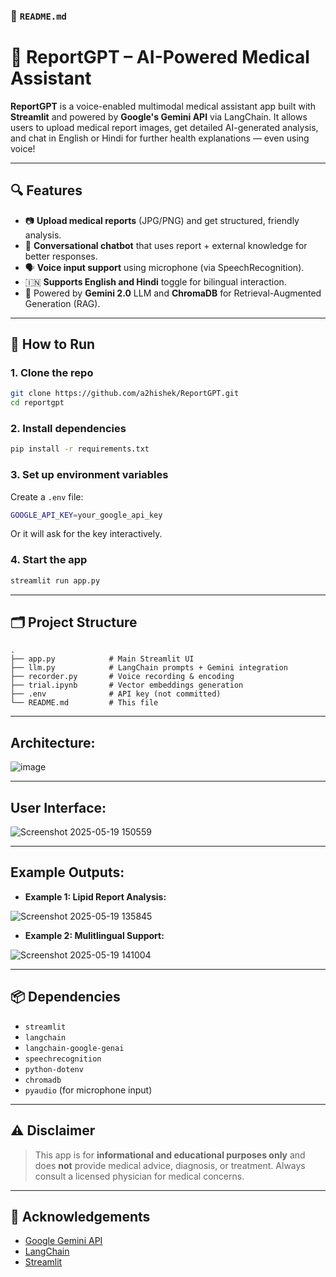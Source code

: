 ### 📄 `README.md`

# 🧠 ReportGPT – AI-Powered Medical Assistant

**ReportGPT** is a voice-enabled multimodal medical assistant app built with **Streamlit** and powered by **Google's Gemini API** via LangChain. It allows users to upload medical report images, get detailed AI-generated analysis, and chat in English or Hindi for further health explanations — even using voice!

---

## 🔍 Features

- 📷 **Upload medical reports** (JPG/PNG) and get structured, friendly analysis.
- 💬 **Conversational chatbot** that uses report + external knowledge for better responses.
- 🗣️ **Voice input support** using microphone (via SpeechRecognition).
- 🇮🇳 **Supports English and Hindi** toggle for bilingual interaction.
- 🧠 Powered by **Gemini 2.0** LLM and **ChromaDB** for Retrieval-Augmented Generation (RAG).

---

## 🚀 How to Run

### 1. Clone the repo
```bash
git clone https://github.com/a2hishek/ReportGPT.git
cd reportgpt
````

### 2. Install dependencies

```bash
pip install -r requirements.txt
```

### 3. Set up environment variables

Create a `.env` file:

```bash
GOOGLE_API_KEY=your_google_api_key
```

Or it will ask for the key interactively.

### 4. Start the app

```bash
streamlit run app.py
```

---

## 🗂️ Project Structure

```
.
├── app.py            # Main Streamlit UI
├── llm.py            # LangChain prompts + Gemini integration
├── recorder.py       # Voice recording & encoding
├── trial.ipynb       # Vector embeddings generation
├── .env              # API key (not committed)
└── README.md         # This file
```

---
## Architecture:

![image](https://github.com/user-attachments/assets/4a7e4861-9e2e-41a2-b139-657c48f18c47)

---
## User Interface:

![Screenshot 2025-05-19 150559](https://github.com/user-attachments/assets/0be93dc3-4fd2-4d0a-a932-3eb8daedc3e3)

---
## Example Outputs:
- **Example 1: Lipid Report Analysis:**

![Screenshot 2025-05-19 135845](https://github.com/user-attachments/assets/ca6f9b80-8028-4bcd-8953-9cb67ae6bfde)

- **Example 2: Mulitlingual Support:**
  
![Screenshot 2025-05-19 141004](https://github.com/user-attachments/assets/574fad6d-e20f-438a-a82c-55107358ae0b)

---
## 📦 Dependencies

* `streamlit`
* `langchain`
* `langchain-google-genai`
* `speechrecognition`
* `python-dotenv`
* `chromadb`
* `pyaudio` (for microphone input)

---

## ⚠️ Disclaimer

> This app is for **informational and educational purposes only** and does **not** provide medical advice, diagnosis, or treatment. Always consult a licensed physician for medical concerns.

---

## 🙌 Acknowledgements

* [Google Gemini API](https://ai.google.dev/)
* [LangChain](https://www.langchain.com/)
* [Streamlit](https://streamlit.io/)

